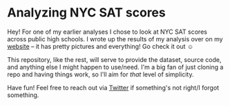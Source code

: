 # Analyzing NYC SAT scores

Hey! For one of my earlier analyses I chose to look at NYC SAT scores across public high schools. I wrote up the results of my analysis over on my [website](http://datafra.me) – it has pretty pictures and everything! Go check it out ☺️

This repository, like the rest, will serve to provide the dataset, source code, and anything else I might happen to use/need. I'm a big fan of just cloning a repo and having things work, so I'll aim for *that* level of simplicity.

Have fun! Feel free to reach out via [Twitter](https://twitter.com/dataframing) if something's not right/I forgot something.